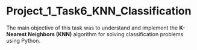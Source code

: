 # Project_1_Task6_KNN_Classification
The main objective of this task was to understand and implement the **K-Nearest Neighbors (KNN)** algorithm for solving classification problems using Python.
